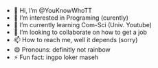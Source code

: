 - 👋 Hi, I’m @YouKnowWhoTT
- 👀 I’m interested in Programing (curently)
- 🌱 I’m currently learning Com-Sci (Univ. Youtube)
- 💞️ I’m looking to collaborate on how to get a job
- 📫 How to reach me, well it depends (sorry)
- 😄 Pronouns: definitly not rainbow
- ⚡ Fun fact: ingpo loker maseh

<!---
YouKnowWhoTT/YouKnowWhoTT is a ✨ special ✨ repository because its `README.md` (this file) appears on your GitHub profile.
You can click the Preview link to take a look at your changes.
--->
